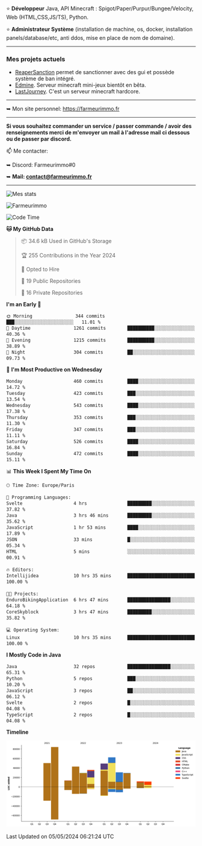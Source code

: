 ⭐ **Développeur** Java, API Minecraft : Spigot/Paper/Purpur/Bungee/Velocity, Web (HTML,CSS,JS/TS), Python.

⭐ **Administrateur Système** (installation de machine, os, docker, installation panels/database/etc, anti ddos, mise en place de nom de domaine).

---

### Mes projets actuels
- [ReaperSanction](https://www.spigotmc.org/resources/reapersanction.89580/) permet de sanctionner avec des gui et possède système de ban intégré.
- [Edmine](https://edmine.net). Serveur minecraft mini-jeux bientôt en bêta.
- [LastJourney](https://lastjourney.fr). C'est un serveur minecraft hardcore.

---

➥ Mon site personnel: https://farmeurimmo.fr

---

**Si vous souhaitez commander un service / passer commande / avoir des renseignements merci de m'envoyer un mail à l'adresse mail ci dessous ou de passer par discord.**

📫 Me contacter:
 
   ➥ Discord: Farmeurimmo#0
   
   ➥ **Mail: contact@farmeurimmo.fr**

---

![Mes stats](https://github-readme-stats.farmeurimmo.fr/api?username=Farmeurimmo&count_private=true&show_icons=true&theme=radical)

<img src="https://komarev.com/ghpvc/?username=Farmeurimmo" alt="Farmeurimmo" />

<!--START_SECTION:waka-->
![Code Time](http://img.shields.io/badge/Code%20Time-1%2C326%20hrs%2023%20mins-blue)

**🐱 My GitHub Data** 

> 📦 34.6 kB Used in GitHub's Storage 
 > 
> 🏆 255 Contributions in the Year 2024
 > 
> 💼 Opted to Hire
 > 
> 📜 19 Public Repositories 
 > 
> 🔑 16 Private Repositories 
 > 
**I'm an Early 🐤** 

```text
🌞 Morning                344 commits         ███░░░░░░░░░░░░░░░░░░░░░░   11.01 % 
🌆 Daytime                1261 commits        ██████████░░░░░░░░░░░░░░░   40.36 % 
🌃 Evening                1215 commits        ██████████░░░░░░░░░░░░░░░   38.89 % 
🌙 Night                  304 commits         ██░░░░░░░░░░░░░░░░░░░░░░░   09.73 % 
```
📅 **I'm Most Productive on Wednesday** 

```text
Monday                   460 commits         ████░░░░░░░░░░░░░░░░░░░░░   14.72 % 
Tuesday                  423 commits         ███░░░░░░░░░░░░░░░░░░░░░░   13.54 % 
Wednesday                543 commits         ████░░░░░░░░░░░░░░░░░░░░░   17.38 % 
Thursday                 353 commits         ███░░░░░░░░░░░░░░░░░░░░░░   11.30 % 
Friday                   347 commits         ███░░░░░░░░░░░░░░░░░░░░░░   11.11 % 
Saturday                 526 commits         ████░░░░░░░░░░░░░░░░░░░░░   16.84 % 
Sunday                   472 commits         ████░░░░░░░░░░░░░░░░░░░░░   15.11 % 
```


📊 **This Week I Spent My Time On** 

```text
🕑︎ Time Zone: Europe/Paris

💬 Programming Languages: 
Svelte                   4 hrs               █████████░░░░░░░░░░░░░░░░   37.82 % 
Java                     3 hrs 46 mins       █████████░░░░░░░░░░░░░░░░   35.62 % 
JavaScript               1 hr 53 mins        ████░░░░░░░░░░░░░░░░░░░░░   17.89 % 
JSON                     33 mins             █░░░░░░░░░░░░░░░░░░░░░░░░   05.34 % 
HTML                     5 mins              ░░░░░░░░░░░░░░░░░░░░░░░░░   00.91 % 

🔥 Editors: 
Intellijidea             10 hrs 35 mins      █████████████████████████   100.00 % 

🐱‍💻 Projects: 
EnduroBikingApplication  6 hrs 47 mins       ████████████████░░░░░░░░░   64.18 % 
CoreSkyblock             3 hrs 47 mins       █████████░░░░░░░░░░░░░░░░   35.82 % 

💻 Operating System: 
Linux                    10 hrs 35 mins      █████████████████████████   100.00 % 
```

**I Mostly Code in Java** 

```text
Java                     32 repos            ████████████████░░░░░░░░░   65.31 % 
Python                   5 repos             ███░░░░░░░░░░░░░░░░░░░░░░   10.20 % 
JavaScript               3 repos             ██░░░░░░░░░░░░░░░░░░░░░░░   06.12 % 
Svelte                   2 repos             █░░░░░░░░░░░░░░░░░░░░░░░░   04.08 % 
TypeScript               2 repos             █░░░░░░░░░░░░░░░░░░░░░░░░   04.08 % 
```



**Timeline**

![Lines of Code chart](https://raw.githubusercontent.com/Farmeurimmo/Farmeurimmo/main/assets/bar_graph.png)


 Last Updated on 05/05/2024 06:21:24 UTC
<!--END_SECTION:waka-->
